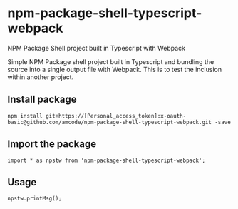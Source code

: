 # npm-package-shell-typescript-webpack
NPM Package Shell project built in Typescript with Webpack

Simple NPM Package shell project built in Typescript and bundling the source into a single output file with Webpack. This is to test the inclusion within another project.

## Install package

`npm install git+https://[Personal_access_token]:x-oauth-basic@github.com/amcode/npm-package-shell-typescript-webpack.git -save`

## Import the package

`import * as npstw from 'npm-package-shell-typescript-webpack';`


## Usage

`npstw.printMsg();`
